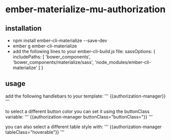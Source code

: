 # ember-materialize-mu-authorization

## installation

+ npm install ember-cli-materialize --save-dev
+ ember g ember-cli-materialize
+ add the following lines to your ember-cli-build.js file:
    sassOptions: {
      includePaths: [
        'bower_components',
        'bower_components/materialize/sass',
        'node_modules/ember-cli-materialize'
      ]
    }

## usage

add the following handlebars to your template:
'''
{{authorization-manager}}
'''

to select a different button color you can set it using the buttonClass variable:
'''
{{authorization-manager buttonClass="buttonClass="}}
'''

you can also select a different table style with:
'''
{{authorization-manager tableClass="hoverable"}}
'''